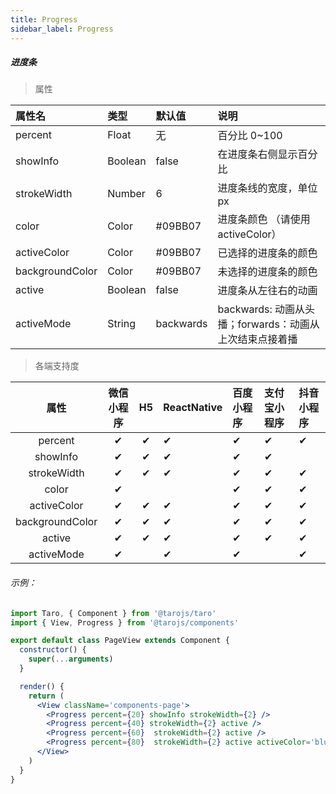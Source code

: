 ```yaml
---
title: Progress
sidebar_label: Progress
---
```


##### 进度条


> 属性

| 属性名 | 类型 | 默认值 | 说明 |
| :- | :- | :- | :- |
| percent    | Float   | 无 | 百分比 0~100 |
| showInfo  | Boolean | false | 在进度条右侧显示百分比 |
| strokeWidth | Number  | 6 | 进度条线的宽度，单位 px |
| color | Color   | #09BB07 | 进度条颜色 （请使用 activeColor）|
| activeColor | Color   | #09BB07 | 已选择的进度条的颜色 |
|backgroundColor | Color   | #09BB07 | 未选择的进度条的颜色 |
| active | Boolean | false     | 进度条从左往右的动画 |
|activeMode | String  | backwards | backwards: 动画从头播；forwards：动画从上次结束点接着播 |

>各端支持度

| 属性 | 微信小程序 | H5 | ReactNative | 百度小程序 | 支付宝小程序 | 抖音小程序 |
| :-: | :-: | :-: | :- | :- | :- | :- |
| percent | ✔ | ✔ |  ✔| ✔ | ✔ | ✔ |
| showInfo | ✔ | ✔ | ✔ | ✔ | ✔ |  |
| strokeWidth | ✔ | ✔ | ✔ | ✔ | ✔ | ✔ |
| color | ✔ |  |  | ✔ | ✔ | ✔ |
| activeColor | ✔ | ✔ | ✔ | ✔ | ✔ | ✔ |
| backgroundColor | ✔ | ✔ | ✔ | ✔ | ✔ | ✔ |
| active | ✔ | ✔ | ✔ | ✔ | ✔ | ✔ |
| activeMode | ✔ |  | ✔ | ✔ |  | ✔ |


###### 示例：
```jsx
import Taro, { Component } from '@tarojs/taro'
import { View, Progress } from '@tarojs/components'

export default class PageView extends Component {
  constructor() {
    super(...arguments)
  }

  render() {
    return (
      <View className='components-page'>
        <Progress percent={20} showInfo strokeWidth={2} />
        <Progress percent={40} strokeWidth={2} active />
        <Progress percent={60}  strokeWidth={2} active />
        <Progress percent={80}  strokeWidth={2} active activeColor='blue' />
      </View>
    )
  }
}
